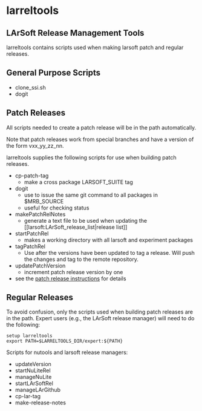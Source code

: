 # larreltools

## LArSoft Release Management Tools

larreltools contains scripts used when making larsoft patch and regular releases.

## General Purpose Scripts

- clone_ssi.sh
- dogit

## Patch Releases

All scripts needed to create a patch release will be in the path automatically.

Note that patch releases work from special branches and have a version of the form vxx_yy_zz_nn. 

larreltools supplies the following scripts for use when building patch releases.
- cp-patch-tag
  - make a cross package LARSOFT_SUITE tag
- dogit
  - use to issue the same git command to all packages in $MRB_SOURCE
  - useful for checking status
- makePatchRelNotes
  - generate a text file to be used when updating the [[larsoft:LArSoft_release_list|release list]]
- startPatchRel
  - makes a working directory with all larsoft and experiment packages
- tagPatchRel
  - Use after the versions have been updated to tag a release.  Will push the changes and tag to the remote repository.
- updatePatchVersion
  - increment patch release version by one
- see the [patch release instructions](https://larsoft.github.io/LArSoftWiki/LArSoftInternals/How_to_tag_and_build_a_LArSoft_patch_release) for details


## Regular Releases

To avoid confusion, only the scripts used when building patch releases are in the path.
Expert users (e.g., the LArSoft release manager) will need to do the following:
```
setup larreltools
export PATH=$LARRELTOOLS_DIR/expert:${PATH}
```

Scripts for nutools and larsoft release managers:
- updateVersion
- startNuLiteRel
- manageNuLite
- startLArSoftRel
- manageLArGithub
- cp-lar-tag
- make-release-notes

